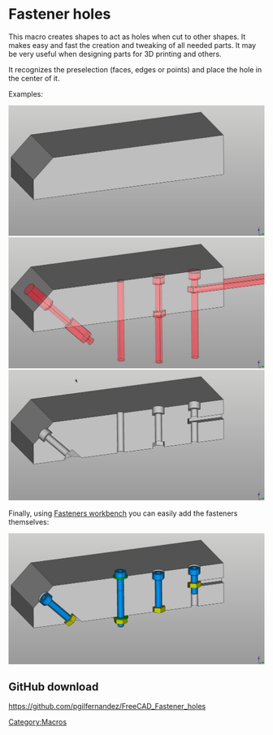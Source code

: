# Fastener holes

This macro creates shapes to act as holes when cut to other shapes. It makes easy and fast the creation and tweaking of all needed parts. It may be very useful when designing parts for 3D printing and others.

It recognizes the preselection (faces, edges or points) and place the hole in the center of it.

Examples:

<img alt="" src=images/fastener_holes_1.jpeg  style="width:800px;">

<img alt="" src=images/fastener_holes_2.jpeg  style="width:800px;">

<img alt="" src=images/fastener_holes_3.jpeg  style="width:800px;">

Finally, using [Fasteners workbench](https://www.freecadweb.org/wiki/Fasteners_Workbench) you can easily add the fasteners themselves:

<img alt="" src=images/fastener_holes_4.jpeg  style="width:800px;">

## GitHub download 

[<https://github.com/pgilfernandez/FreeCAD_Fastener_holes>](https://github.com/pgilfernandez/FreeCAD_Fastener_holes)



[Category:Macros](Category:Macros.md)
